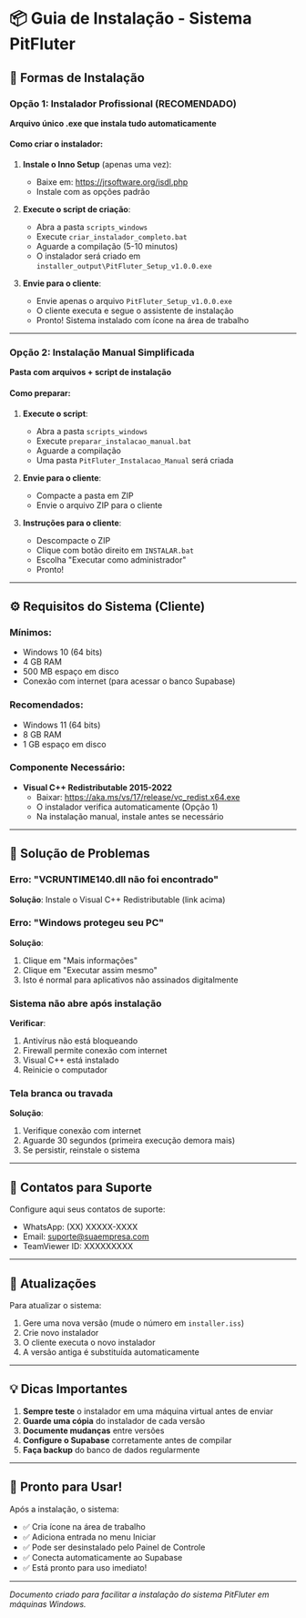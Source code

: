 # 📦 Guia de Instalação - Sistema PitFluter

## 🎯 Formas de Instalação

### Opção 1: Instalador Profissional (RECOMENDADO)
**Arquivo único .exe que instala tudo automaticamente**

#### Como criar o instalador:
1. **Instale o Inno Setup** (apenas uma vez):
   - Baixe em: https://jrsoftware.org/isdl.php
   - Instale com as opções padrão

2. **Execute o script de criação**:
   - Abra a pasta `scripts_windows`
   - Execute `criar_instalador_completo.bat`
   - Aguarde a compilação (5-10 minutos)
   - O instalador será criado em `installer_output\PitFluter_Setup_v1.0.0.exe`

3. **Envie para o cliente**:
   - Envie apenas o arquivo `PitFluter_Setup_v1.0.0.exe`
   - O cliente executa e segue o assistente de instalação
   - Pronto! Sistema instalado com ícone na área de trabalho

---

### Opção 2: Instalação Manual Simplificada
**Pasta com arquivos + script de instalação**

#### Como preparar:
1. **Execute o script**:
   - Abra a pasta `scripts_windows`
   - Execute `preparar_instalacao_manual.bat`
   - Aguarde a compilação
   - Uma pasta `PitFluter_Instalacao_Manual` será criada

2. **Envie para o cliente**:
   - Compacte a pasta em ZIP
   - Envie o arquivo ZIP para o cliente

3. **Instruções para o cliente**:
   - Descompacte o ZIP
   - Clique com botão direito em `INSTALAR.bat`
   - Escolha "Executar como administrador"
   - Pronto!

---

## ⚙️ Requisitos do Sistema (Cliente)

### Mínimos:
- Windows 10 (64 bits)
- 4 GB RAM
- 500 MB espaço em disco
- Conexão com internet (para acessar o banco Supabase)

### Recomendados:
- Windows 11 (64 bits)
- 8 GB RAM
- 1 GB espaço em disco

### Componente Necessário:
- **Visual C++ Redistributable 2015-2022**
  - Baixar: https://aka.ms/vs/17/release/vc_redist.x64.exe
  - O instalador verifica automaticamente (Opção 1)
  - Na instalação manual, instale antes se necessário

---

## 🚨 Solução de Problemas

### Erro: "VCRUNTIME140.dll não foi encontrado"
**Solução**: Instale o Visual C++ Redistributable (link acima)

### Erro: "Windows protegeu seu PC"
**Solução**: 
1. Clique em "Mais informações"
2. Clique em "Executar assim mesmo"
3. Isto é normal para aplicativos não assinados digitalmente

### Sistema não abre após instalação
**Verificar**:
1. Antivírus não está bloqueando
2. Firewall permite conexão com internet
3. Visual C++ está instalado
4. Reinicie o computador

### Tela branca ou travada
**Solução**:
1. Verifique conexão com internet
2. Aguarde 30 segundos (primeira execução demora mais)
3. Se persistir, reinstale o sistema

---

## 📱 Contatos para Suporte

Configure aqui seus contatos de suporte:
- WhatsApp: (XX) XXXXX-XXXX
- Email: suporte@suaempresa.com
- TeamViewer ID: XXXXXXXXX

---

## 🔄 Atualizações

Para atualizar o sistema:
1. Gere uma nova versão (mude o número em `installer.iss`)
2. Crie novo instalador
3. O cliente executa o novo instalador
4. A versão antiga é substituída automaticamente

---

## 💡 Dicas Importantes

1. **Sempre teste** o instalador em uma máquina virtual antes de enviar
2. **Guarde uma cópia** do instalador de cada versão
3. **Documente mudanças** entre versões
4. **Configure o Supabase** corretamente antes de compilar
5. **Faça backup** do banco de dados regularmente

---

## 🎉 Pronto para Usar!

Após a instalação, o sistema:
- ✅ Cria ícone na área de trabalho
- ✅ Adiciona entrada no menu Iniciar
- ✅ Pode ser desinstalado pelo Painel de Controle
- ✅ Conecta automaticamente ao Supabase
- ✅ Está pronto para uso imediato!

---

*Documento criado para facilitar a instalação do sistema PitFluter em máquinas Windows.*